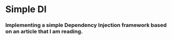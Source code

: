 # Simple DI

### Implementing a simple Dependency Injection framework based on an article that I am reading.
